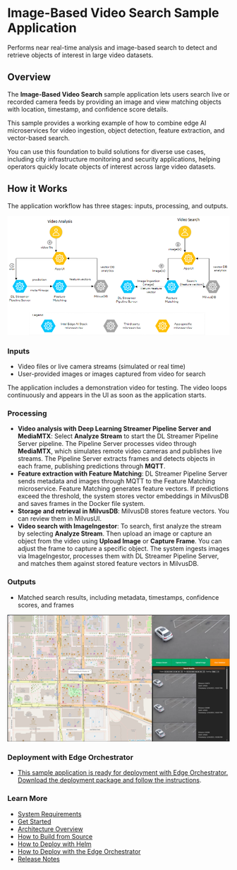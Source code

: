 # Image-Based Video Search Sample Application
<!--REQUIRED: Add a short description without including the name of the RI/Application/microservice in the description. Ensure it's at least 50 characters (excluding spaces) and doesn't exceed 150 characters (excluding spaces). This will enable the content to be properly displayed in the catalog's card layout.-->
Performs near real-time analysis and image-based search to detect and retrieve objects of interest in large video datasets.

## Overview
The **Image-Based Video Search** sample application lets users search live or recorded camera feeds by providing an image and view matching objects with location, timestamp, and confidence score details.

This sample provides a working example of how to combine edge AI microservices for video ingestion, object detection, feature extraction, and vector-based search.

You can use this foundation to build solutions for diverse use cases, including city infrastructure monitoring and security applications, helping operators quickly locate objects of interest across large video datasets.

## How it Works
The application workflow has three stages: inputs, processing, and outputs.

![Diagram illustrating the components and interactions within the Image-Based Video Search system, including inputs, processing, and outputs.](_images/architecture_simplified.png)

### Inputs

- Video files or live camera streams (simulated or real time)
- User-provided images or images captured from video for search

The application includes a demonstration video for testing. The video loops continuously and appears in the UI as soon as the application starts.

### Processing

- **Video analysis with Deep Learning Streamer Pipeline Server and MediaMTX**: Select **Analyze Stream** to start the DL Streamer Pipeline Server pipeline. The Pipeline Server processes video through **MediaMTX**, which simulates remote video cameras and publishes live streams. The Pipeline Server extracts frames and detects objects in each frame, publishing predictions through **MQTT**.
- **Feature extraction with Feature Matching**: DL Streamer Pipeline Server sends metadata and images through MQTT to the Feature Matching microservice. Feature Matching generates feature vectors. If predictions exceed the threshold, the system stores vector embeddings in MilvusDB and saves frames in the Docker file system.
- **Storage and retrieval in MilvusDB**: MilvusDB stores feature vectors. You can review them in MilvusUI.
- **Video search with ImageIngestor**: To search, first analyze the stream by selecting **Analyze Stream**. Then upload an image or capture an object from the video using **Upload Image** or **Capture Frame**. You can adjust the frame to capture a specific object. The system ingests images via ImageIngestor, processes them with DL Streamer Pipeline Server, and matches them against stored feature vectors in MilvusDB.

### Outputs

- Matched search results, including metadata, timestamps, confidence scores, and frames

![Screenshot of the Image-Based Video Search sample application interface displaying search input and matched results](_images/imagesearch2.png)

### Deployment with Edge Orchestrator

- [This sample application is ready for deployment with Edge Orchestrator. Download the deployment package and follow the instructions](how-to-deploy-edge-orchestrator.md).

### Learn More
- [System Requirements](system-requirements.md)
- [Get Started](get-started.md)
- [Architecture Overview](overview-architecture.md)
- [How to Build from Source](how-to-build-source.md)
- [How to Deploy with Helm](how-to-deploy-helm.md)
- [How to Deploy with the Edge Orchestrator](how-to-deploy-edge-orchestrator.md)
- [Release Notes](release-notes.md)
